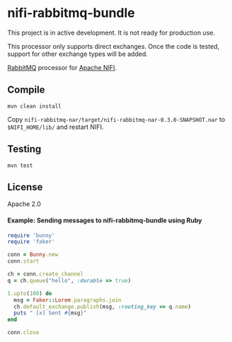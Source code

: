 # nifi-rabbitmq-bundle

This project is in active development.  It is not ready for production use.

This processor only supports direct exchanges.  Once the code is tested, support for other exchange types will be added.

[RabbitMQ](https://www.rabbitmq.com) processor for [Apache NIFI](https://nifi.apache.org).

## Compile

`mvn clean install`

Copy `nifi-rabbitmq-nar/target/nifi-rabbitmq-nar-0.3.0-SNAPSHOT.nar` to `$NIFI_HOME/lib/` and restart NIFI.

## Testing

`mvn test`

## License

Apache 2.0

#### Example: Sending messages to nifi-rabbitmq-bundle using Ruby

```ruby
require 'bunny'
require 'faker'

conn = Bunny.new
conn.start

ch = conn.create_channel
q = ch.queue("hello", :durable => true)

1.upto(100) do
  msg = Faker::Lorem.paragraphs.join
  ch.default_exchange.publish(msg, :routing_key => q.name)
  puts " [x] Sent #{msg}"
end

conn.close
```
